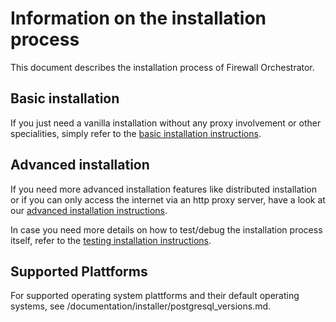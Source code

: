 # Information on the installation process

This document describes the installation process of Firewall Orchestrator.

## Basic installation

If you just need a vanilla installation without any proxy involvement or other specialities, simply refer to the [basic installation instructions](basic-installation.md).

## Advanced installation

If you need more advanced installation features like distributed installation or if you can only access the internet via an http proxy server, have a look at our [advanced installation instructions](install-advanced.md).

In case you need more details on how to test/debug the installation process itself, refer to the [testing installation instructions](install-for-testing.md).

## Supported Plattforms

For supported operating system plattforms and their default operating systems, see /documentation/installer/postgresql_versions.md.
